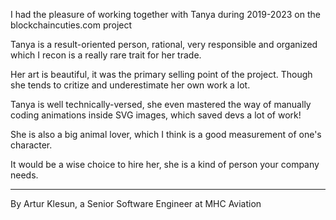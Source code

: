 I had the pleasure of working together with Tanya during 2019-2023 on the blockchaincuties.com project

Tanya is a result-oriented person, rational, very responsible and organized which I recon is a really rare trait for her trade.

Her art is beautiful, it was the primary selling point of the project. Though she tends to critize and underestimate her own work a lot.

Tanya is well technically-versed, she even mastered the way of manually coding animations inside SVG images, which saved devs a lot of work!

She is also a big animal lover, which I think is a good measurement of one's character.

It would be a wise choice to hire her, she is a kind of person your company needs. 

__________________

By Artur Klesun, a Senior Software Engineer at MHC Aviation
